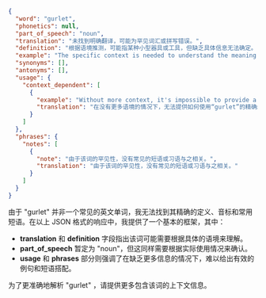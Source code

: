 ```json
{
  "word": "gurlet",
  "phonetics": null,
  "part_of_speech": "noun",
  "translation": "未找到明确翻译，可能为罕见词汇或拼写错误。",
  "definition": "根据语境推测，可能指某种小型器具或工具，但缺乏具体信息无法确定。",
  "example": "The specific context is needed to understand the meaning of 'gurlet'.",
  "synonyms": [],
  "antonyms": [],
  "usage": {
    "context_dependent": [
      {
        "example": "Without more context, it's impossible to provide a precise example of how to use 'gurlet'.",
        "translation": "在没有更多语境的情况下，无法提供如何使用“gurlet”的精确示例。"
      }
    ]
  },
  "phrases": {
    "notes": [
      {
        "note": "由于该词的罕见性，没有常见的短语或习语与之相关。",
        "translation": "由于该词的罕见性，没有常见的短语或习语与之相关。"
      }
    ]
  }
}
```

由于 "gurlet" 并非一个常见的英文单词，我无法找到其精确的定义、音标和常用短语。在以上 JSON 格式的响应中，我提供了一个基本的框架，其中：

*   **translation** 和 **definition** 字段指出该词可能需要根据具体的语境来理解。
*   **part\_of\_speech** 暂定为 "noun"，但这同样需要根据实际使用情况来确认。
*   **usage** 和 **phrases** 部分则强调了在缺乏更多信息的情况下，难以给出有效的例句和短语搭配。

为了更准确地解析 "gurlet" ，请提供更多包含该词的上下文信息。
 